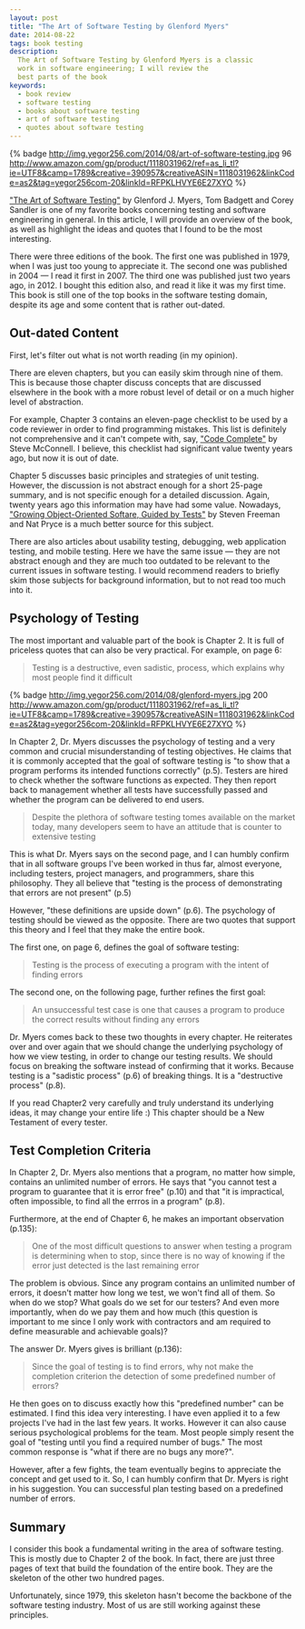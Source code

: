 ```yaml
---
layout: post
title: "The Art of Software Testing by Glenford Myers"
date: 2014-08-22
tags: book testing
description:
  The Art of Software Testing by Glenford Myers is a classic
  work in software engineering; I will review the
  best parts of the book
keywords:
  - book review
  - software testing
  - books about software testing
  - art of software testing
  - quotes about software testing
---
```


{% badge http://img.yegor256.com/2014/08/art-of-software-testing.jpg 96 http://www.amazon.com/gp/product/1118031962/ref=as_li_tl?ie=UTF8&camp=1789&creative=390957&creativeASIN=1118031962&linkCode=as2&tag=yegor256com-20&linkId=RFPKLHVYE6E27XYO %}

["The Art of Software Testing"](http://www.amazon.com/gp/product/1118031962/ref=as_li_tl?ie=UTF8&camp=1789&creative=390957&creativeASIN=1118031962&linkCode=as2&tag=yegor256com-20&linkId=RFPKLHVYE6E27XYO)
by Glenford J. Myers, Tom Badgett and Corey Sandler is one of
my favorite books concerning testing and software engineering in
general. In this article, I will provide an overview of the book, as well as
highlight the ideas and quotes that I found to be the most interesting.

There were three editions of the book. The first one was published
in 1979, when I was just too young to appreciate it. The second one was published in 2004 &mdash;
I read it first in 2007. The third one was published just two years ago, in 2012. I bought
this edition also, and read it like it was my first time. This book is still one of the top
books in the software testing domain, despite its age and some content that is rather out-dated.

## Out-dated Content

First, let's filter out what is not worth reading (in my opinion).

There are eleven chapters, but you can easily skim through nine of them. This is
because those chapter discuss concepts that are discussed elsewhere in the book
with a more robust level of detail or on a much higher level of abstraction.

For example, Chapter 3 contains an eleven-page checklist to be used
by a code reviewer in order to find programming mistakes.
This list is definitely not comprehensive and it can't compete with, say,
["Code Complete"](http://www.amazon.com/gp/product/0735619670/ref=as_li_tl?ie=UTF8&camp=1789&creative=390957&creativeASIN=0735619670&linkCode=as2&tag=yegor256com-20&linkId=2H4TSJALESCE7Z7I) by Steve McConnell.
I believe, this checklist had significant value twenty years ago, but now it is out of date.

Chapter 5 discusses basic principles and strategies of unit testing.
However, the discussion is not abstract enough for a short 25-page summary,
and is not specific enough for a detailed discussion. Again, twenty
years ago this information may have had some value. Nowadays,
["Growing Object-Oriented Softare, Guided by Tests"](http://www.amazon.com/gp/product/0321503627/ref=as_li_tl?ie=UTF8&camp=1789&creative=390957&creativeASIN=0321503627&linkCode=as2&tag=yegor256com-20&linkId=OW3LHYHVBT2G7ZWF) by Steven Freeman and Nat Pryce
is a much better source for this subject.

There are also articles about usability testing, debugging,
web application testing, and mobile testing. Here we have the same
issue &mdash; they are not abstract enough and they are much too
outdated to be relevant to the current issues in software testing.
I would recommend readers to briefly skim those subjects for background
information, but to not read too much into it.

## Psychology of Testing

The most important and valuable part of the book is Chapter 2. It is
full of priceless quotes that can also be very practical. For example, on page 6:

> Testing is a destructive, even sadistic, process, which explains why most people find it difficult

{% badge http://img.yegor256.com/2014/08/glenford-myers.jpg 200 http://www.amazon.com/gp/product/1118031962/ref=as_li_tl?ie=UTF8&camp=1789&creative=390957&creativeASIN=1118031962&linkCode=as2&tag=yegor256com-20&linkId=RFPKLHVYE6E27XYO %}

In Chapter 2, Dr. Myers discusses the psychology of testing and a very common and crucial
misunderstanding of testing objectives. He claims that it is commonly accepted that
the goal of software testing is "to show that a program performs its intended functions correctly" (p.5).
Testers are hired to check whether the software functions
as expected. They then report back to management whether all tests have successfully passed
and whether the program can be delivered to end users.

> Despite the plethora of software testing tomes available on the market today,
many developers seem to have an attitude that is counter to extensive testing

This is what Dr. Myers says on the second page, and I can humbly confirm
that in all software groups I've been worked in thus far,
almost everyone, including testers, project managers, and programmers, share this philosophy.
They all believe that "testing is the process of demonstrating
that errors are not present" (p.5)

However, "these definitions are upside down" (p.6). The psychology of testing
should be viewed as the opposite. There are two quotes that support this theory and
I feel that they make the entire book.

The first one, on page 6, defines the goal of software testing:

> Testing is the process of executing a program with the intent of finding errors

The second one, on the following page, further refines the first
goal:

> An unsuccessful test case is one that causes a program to produce the
correct results without finding any errors

Dr. Myers comes back to these two thoughts in every chapter. He reiterates
over and over again that we should change the underlying psychology of how we
view testing, in order to change our testing results. We should focus on breaking the
software instead of confirming that it works. Because testing is a "sadistic process" (p.6)
of breaking things. It is a "destructive process" (p.8).

If you read Chapter2 very carefully and truly understand its
underlying ideas, it may change your entire life :) This chapter should be a New Testament of
every tester.

## Test Completion Criteria

In Chapter 2, Dr. Myers also mentions that a program, no matter how simple,
contains an unlimited number of errors. He says that "you cannot test
a program to guarantee that it is error free" (p.10) and that "it is
impractical, often impossible, to find all the errros in a program" (p.8).

Furthermore, at the end of Chapter 6, he makes an important observation (p.135):

> One of the most difficult questions to answer when testing a program
is determining when to stop, since there is no way of knowing if the
error just detected is the last remaining error

The problem is obvious. Since any program contains an unlimited
number of errors, it doesn't matter how long we test, we won't find
all of them. So when do we stop? What goals do we set for our testers?
And even more importantly, when do we pay them and how much
(this question is important to me since I only work with contractors
and am required to define measurable and achievable goals)?

The answer Dr. Myers gives is brilliant (p.136):

> Since the goal of testing is to find errors, why not make the completion
criterion the detection of some predefined number of errors?

He then goes on to discuss exactly how this "predefined
number" can be estimated. I find this idea very interesting. I have even
applied it to a few projects I've had in the last few years. It works.
However it can also cause serious psychological problems for the team. Most people
simply resent the goal of "testing until you find a required number of bugs."
The most common response is "what if there are no bugs any more?".

However, after a few fights, the team eventually begins to appreciate the concept
and get used to it. So, I can humbly confirm that Dr. Myers is right in his suggestion.
You can successful plan testing based on a predefined number of errors.

## Summary

I consider this book a fundamental writing in the area
of software testing. This is mostly due to Chapter 2 of the book. In fact, there are
just three pages of text that build the foundation of the entire book. They
are the skeleton of the other two hundred pages.

Unfortunately, since 1979, this skeleton hasn't become the backbone of
the software testing industry. Most of us are still working against
these principles.
